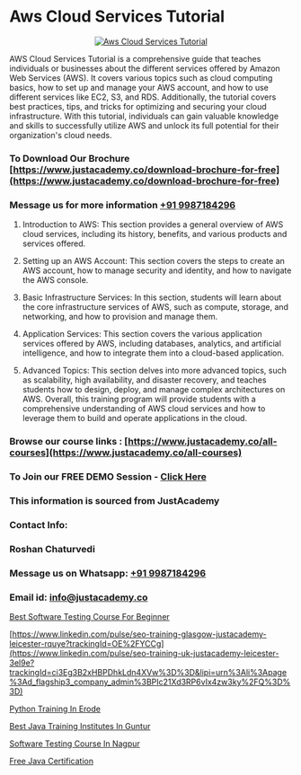 # Aws Cloud Services Tutorial

<p align="center">
  <a href="https://justacademy.co/course-detail/microsoft-azure-training">
    <img src="https://justacademy.co/storage2/course_image/1708336833_course_image.png" alt="Aws Cloud Services Tutorial">
  </a>
</p>


AWS Cloud Services Tutorial is a comprehensive guide that teaches individuals or businesses about the different services offered by Amazon Web Services (AWS). It covers various topics such as cloud computing basics, how to set up and manage your AWS account, and how to use different services like EC2, S3, and RDS. Additionally, the tutorial covers best practices, tips, and tricks for optimizing and securing your cloud infrastructure. With this tutorial, individuals can gain valuable knowledge and skills to successfully utilize AWS and unlock its full potential for their organization's cloud needs.
### To Download Our Brochure [https://www.justacademy.co/download-brochure-for-free](https://www.justacademy.co/download-brochure-for-free)
### Message us for more information [+91 9987184296](https://api.whatsapp.com/send?phone=919987184296)
1) Introduction to AWS: This section provides a general overview of AWS cloud services, including its history, benefits, and various products and services offered.

2) Setting up an AWS Account: This section covers the steps to create an AWS account, how to manage security and identity, and how to navigate the AWS console.

3) Basic Infrastructure Services: In this section, students will learn about the core infrastructure services of AWS, such as compute, storage, and networking, and how to provision and manage them.

4) Application Services: This section covers the various application services offered by AWS, including databases, analytics, and artificial intelligence, and how to integrate them into a cloud-based application.

5) Advanced Topics: This section delves into more advanced topics, such as scalability, high availability, and disaster recovery, and teaches students how to design, deploy, and manage complex architectures on AWS. Overall, this training program will provide students with a comprehensive understanding of AWS cloud services and how to leverage them to build and operate applications in the cloud.

### Browse our course links : [https://www.justacademy.co/all-courses](https://www.justacademy.co/all-courses) 
### To Join our FREE DEMO Session - [Click Here](https://www.justacademy.co/register-for-course-demo)


### This information is sourced from JustAcademy
### Contact Info:
### Roshan Chaturvedi
### Message us on Whatsapp: [+91 9987184296](https://api.whatsapp.com/send?phone=919987184296)
### Email id: [info@justacademy.co](mailto:info@justacademy.co)
                
[Best Software Testing Course For Beginner](https://www.linkedin.com/pulse/best-software-testing-course-beginner-justacademy-berlin-f98be?trackingId=HXnkvtQNC4MFP6RmV1SZyQ%3D%3D&lipi=urn%3Ali%3Apage%3Ad_flagship3_company_admin%3BTlJqsmxlRpm4BSTOQJNHnA%3D%3D)

[https://www.linkedin.com/pulse/seo-training-glasgow-justacademy-leicester-rquye?trackingId=OE%2FYCCg](https://www.linkedin.com/pulse/seo-training-uk-justacademy-leicester-3el9e?trackingId=ci3Eg3B2xHBPDhkLdn4XVw%3D%3D&lipi=urn%3Ali%3Apage%3Ad_flagship3_company_admin%3BPIc21Xd3RP6vIx4zw3ky%2FQ%3D%3D)

[Python Training In Erode](https://medium.com/@AkashSingh2052/python-training-in-erode-daddfcb59411)

[Best Java Training Institutes In Guntur](https://medium.com/@kumarishimmi99/best-java-training-institutes-in-guntur-37d271dcb37b)

[Software Testing Course In Nagpur](https://justacademyin.github.io/justacademy/software-testing-course-in-nagpur)

[Free Java Certification](https://justacademyin.github.io/justacademy/free-java-certification)

